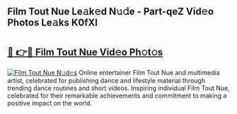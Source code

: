 ## Film Tout Nue Le𝚊k𝚎d N𝚞𝚍e - Part-qeZ Vid𝚎o Photos Le𝚊ks K0fXl

# <h2><a href="http://fb12w5.evod.top/?m=Film+Tout+Nue">🔗 👉🔴 Film Tout Nue Vid𝚎o Ph𝚘t𝚘s</a></h2>

[![Film Tout Nue N𝚞d𝚎s](https://i.imgur.com/8V9OHl7.gif)](http://fb12w5.evod.top/?m=Film+Tout+Nue)
Online entertainer Film Tout Nue and multimedia artist, celebrated for publishing dance and lifestyle material through trending dance routines and short videos. Inspiring individual Film Tout Nue, celebrated for their remarkable achievements and commitment to making a positive impact on the world. 
